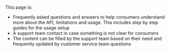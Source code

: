 This page is:

- Frequently asked questions and answers to help consumers understand more about the API, limitations and usage. This includes step by step guides for the usage setup
- A support team contact in case something is not clear for consumers
- The content can be filled by the support team based on their need and frequently updated by customer service team questions
